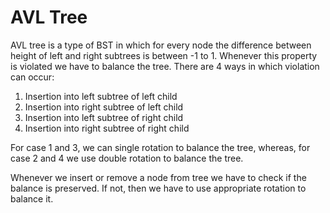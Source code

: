 # AVL Tree

AVL tree is a type of BST in which for every node the difference between height of left and right subtrees is between -1 to 1.  Whenever this property is violated we have to balance the tree. There are 4 ways in which violation can occur:
1. Insertion into left subtree of left child
2. Insertion into right subtree of left child
3. Insertion into left subtree of right child
4. Insertion into right subtree of right child

For case 1 and 3, we can single rotation to balance the tree, whereas, for case 2 and 4 we use double rotation to balance the tree.


Whenever we insert or remove a node from tree we have to check if the balance is preserved. If not, then we have to use appropriate rotation to balance it.
